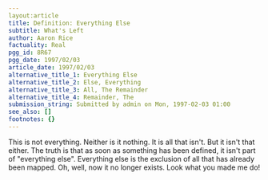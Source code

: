 ```yaml
---
layout:article
title: Definition: Everything Else
subtitle: What's Left
author: Aaron Rice
factuality: Real
pgg_id: 8R67
pgg_date: 1997/02/03
article_date: 1997/02/03
alternative_title_1: Everything Else
alternative_title_2: Else, Everything
alternative_title_3: All, The Remainder
alternative_title_4: Remainder, The
submission_string: Submitted by admin on Mon, 1997-02-03 01:00
see_also: []
footnotes: {}
---
```

<div>
<p>This is not everything. Neither is it nothing. It is all that isn't. But it isn't that either. The truth is that as soon as something has been defined, it isn't part of "everything else". Everything else is the exclusion of all that has already been mapped. Oh, well, now it no longer exists. Look what you made me do! <!--Amazon_CLS_IM_END--></p>
</div>

